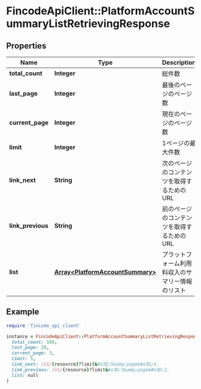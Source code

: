 # FincodeApiClient::PlatformAccountSummaryListRetrievingResponse

## Properties

| Name | Type | Description | Notes |
| ---- | ---- | ----------- | ----- |
| **total_count** | **Integer** | 総件数 | [optional] |
| **last_page** | **Integer** | 最後のページのページ数 | [optional] |
| **current_page** | **Integer** | 現在のページのページ数 | [optional] |
| **limit** | **Integer** | 1ページの最大件数 | [optional] |
| **link_next** | **String** | 次のページのコンテンツを取得するためのURL | [optional] |
| **link_previous** | **String** | 前のページのコンテンツを取得するためのURL | [optional] |
| **list** | [**Array&lt;PlatformAccountSummary&gt;**](PlatformAccountSummary.md) | プラットフォーム利用料収入のサマリー情報のリスト  | [optional] |

## Example

```ruby
require 'fincode_api_client'

instance = FincodeApiClient::PlatformAccountSummaryListRetrievingResponse.new(
  total_count: 100,
  last_page: 20,
  current_page: 3,
  limit: 5,
  link_next: /v1/{resource}?limit&#x3D;5&amp;page&#x3D;4,
  link_previous: /v1/{resource}?limit&#x3D;5&amp;page&#x3D;2,
  list: null
)
```

